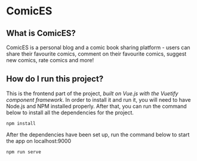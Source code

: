 # ComicES

## What is ComicES?
ComicES is a personal blog and a comic book sharing platform - users can share their favourite comics, comment on their favourite comics, suggest new comics, rate comics and more!

## How do I run this project?
This is the frontend part of the project, *built on Vue.js with the Vuetify component framework*. In order to install it and run it, you will need to have Node.js and NPM installed properly.
After that, you can run the command below to install all the dependencies for the project.
```
npm install
```
After the dependencies have been set up, run the command below to start the app on localhost:9000
```
npm run serve
```
